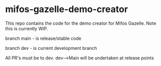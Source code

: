 # mifos-gazelle-demo-creator
This repo contains the code for the demo creator for Mifos Gazelle. Note this is currently WIP. 

branch main - is release/stable code

branch dev - is current development branch

All PR's must be to dev.  dev-->Main will be undertaken at release points
